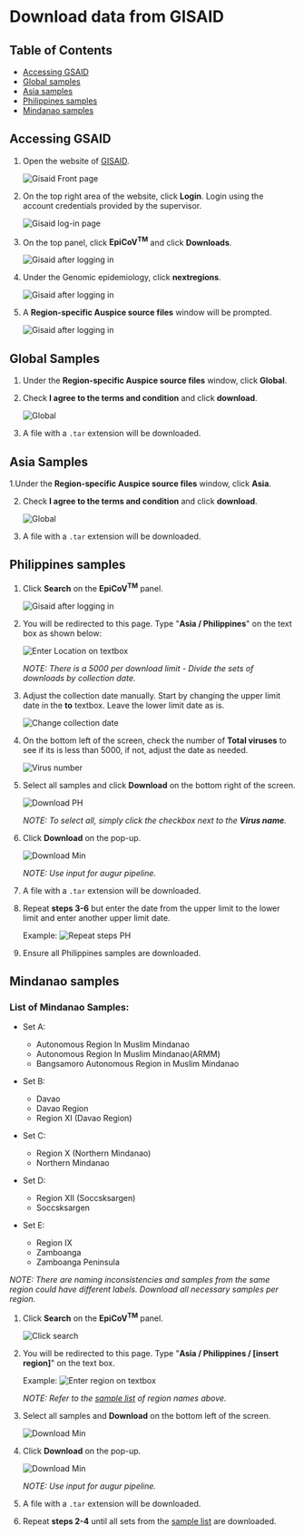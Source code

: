 # Download data from GISAID


## Table of Contents
* [Accessing GSAID](#accessing-gsaid)
* [Global samples](#global-samples)
* [Asia samples](#asia-samples)
* [Philippines samples](#philippines-samples)
* [Mindanao samples](#mindanao-samples)


## Accessing GSAID

1. Open the website of [GISAID](https://www.gisaid.org/).

   ![Gisaid Front page](images/gisaid-01.png)

2. On the top right area of the website, click **Login**. Login using the account credentials provided by the supervisor.

   ![Gisaid log-in page](images/gisaid-02.png)

3. On the top panel, click **EpiCoV<sup>TM</sup>** and click **Downloads**.

   ![Gisaid after logging in](images/gisaid-03.png)

4. Under the Genomic epidemiology, click **nextregions**.

   ![Gisaid after logging in](images/gisaid-04.png)

5. A **Region-specific Auspice source files** window will be prompted.

   ![Gisaid after logging in](images/gisaid-05.png)


## Global Samples

1. Under the **Region-specific Auspice source files** window, click **Global**.

2. Check **I agree to the terms and condition** and click **download**.

   ![Global](images/global-01.png)

3. A file with a `.tar` extension will be downloaded.


## Asia Samples

1.Under the **Region-specific Auspice source files** window, click **Asia**.

2. Check **I agree to the terms and condition** and click **download**.

   ![Global](images/asia-01.png)

3. A file with a `.tar` extension will be downloaded.


## Philippines samples

1. Click **Search** on the **EpiCoV<sup>TM</sup>** panel. 

    ![Gisaid after logging in](images/gisaid-03.png)

2. You will be redirected to this page. Type "**Asia / Philippines**" on the text box as shown below:

   ![Enter Location on textbox](images/gisaid-ph-02.png)

   _NOTE: There is a 5000 per download limit - Divide the sets of downloads by collection date._

3. Adjust the collection date manually. Start by changing the upper limit date in the **to** textbox. Leave the lower limit date as is.

   ![Change collection date](images/gisaid-ph-03.png)

4. On the bottom left of the screen, check the number of **Total viruses** to see if its is less than 5000, if not, adjust the date as needed.

   ![Virus number](images/gisaid-ph-04.png)

5. Select all samples and click **Download** on the bottom right of the screen.

   ![Download PH](images/gisaid-ph-03.png)

   _NOTE: To select all, simply click the checkbox next to the **Virus name**._

6. Click **Download** on the pop-up.

   ![Download Min](images/gisaid-ph-05.png)
   
   _NOTE: Use input for augur pipeline._
   
7. A file with a `.tar` extension will be downloaded.

8. Repeat **steps 3-6** but enter the date from the upper limit to the lower limit and enter another upper limit date.
   
   Example:
   ![Repeat steps PH](images/gisaid-ph-06.png)
   
9. Ensure all Philippines samples are downloaded.

## Mindanao samples

### List of Mindanao Samples:

* Set A:
    * Autonomous Region In Muslim Mindanao
    * Autonomous Region In Muslim Mindanao(ARMM)
    * Bangsamoro Autonomous Region in Muslim Mindanao

* Set B:
    * Davao
    * Davao Region
    * Region XI (Davao Region)

* Set C:
    * Region X (Northern Mindanao)
    * Northern Mindanao
    
* Set D:
    * Region XII (Soccsksargen)
    * Soccsksargen

* Set E:
    * Region IX
    * Zamboanga
    * Zamboanga Peninsula
    
_NOTE: There are naming inconsistencies and samples from the same region could have different labels. Download all necessary samples per region._

1. Click **Search** on the **EpiCoV<sup>TM</sup>** panel. 

    ![Click search](images/gisaid-03.png)

2. You will be redirected to this page. Type "**Asia / Philippines / [insert region]**" on the text box.

   Example:
   ![Enter region on textbox](images/gisaid-ph-02.png)
   
   _NOTE: Refer to the [sample list](#list-of-mindanao-samples) of region names above._
   
3. Select all samples and **Download** on the bottom left of the screen.

   ![Download Min](images/gisaid-min-02.png)
   
4. Click **Download** on the pop-up.

   ![Download Min](images/gisaid-ph-05.png)
   
   _NOTE: Use input for augur pipeline._

5. A file with a `.tar` extension will be downloaded.

6. Repeat **steps 2-4** until all sets from the [sample list](#list-of-mindanao-samples) are downloaded.
